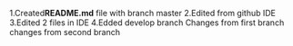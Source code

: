 1.Created**README.md** file with branch master
2.Edited from github IDE
3.Edited 2 files in IDE
4.Edded develop branch
Changes from first branch
changes from second branch
